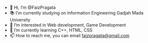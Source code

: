 - 👋 Hi, I’m @FaizPragata
- 📚 I'm currently studying on Information Engineering Gadjah Mada University
- 👀 I’m interested in Web development, Game Development
- 🌱 I’m currently learning C++, HTML, CSS
- 📫 How to reach me, you can email faizpragata@gmail.com


<!---
FaizPragata/FaizPragata is a ✨ special ✨ repository because its `README.md` (this file) appears on your GitHub profile.
You can click the Preview link to take a look at your changes.
--->
